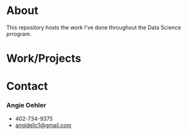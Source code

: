 # About
This repository hosts the work I've done throughout the Data Science prrogram.



# Work/Projects



# Contact
### Angie Oehler
- 402-734-9375
- angidelic1@gmail.com



